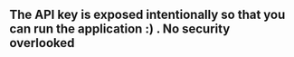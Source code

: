 ## The API key is exposed intentionally so that you can run the application :) . No security overlooked
